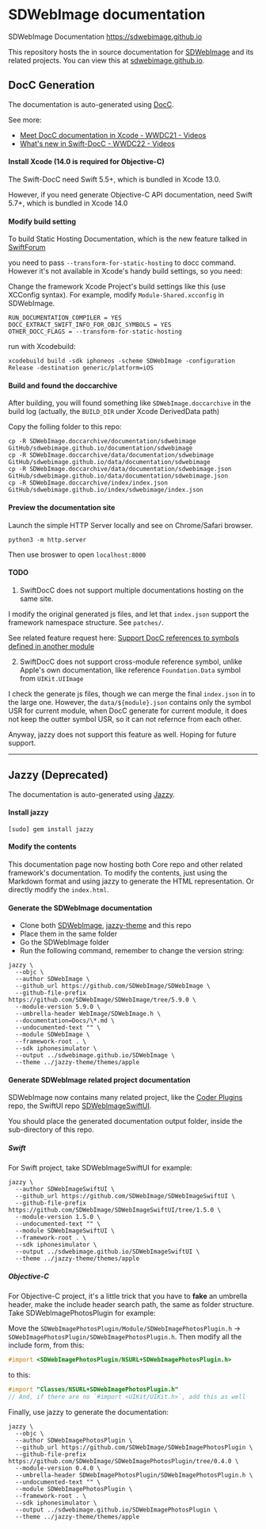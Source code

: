 # SDWebImage documentation
SDWebImage Documentation https://sdwebimage.github.io

This repository hosts the in source documentation for [SDWebImage](https://github.com/SDWebImage/SDWebImage) and its related projects. You can view this at [sdwebimage.github.io](https://sdwebimage.github.io).

## DocC Generation

The documentation is auto-generated using [DocC](https://developer.apple.com/documentation/docc).

See more:

+ [Meet DocC documentation in Xcode - WWDC21 - Videos](https://developer.apple.com/videos/play/wwdc2021/10166/)
+ [What's new in Swift-DocC - WWDC22 - Videos](https://developer.apple.com/videos/play/wwdc2022/110368/)

#### Install Xcode (14.0 is required for Objective-C)

The Swift-DocC need Swift 5.5+, which is bundled in Xcode 13.0.

However, if you need generate Objective-C API documentation, need Swift 5.7+, which is bundled in Xcode 14.0


#### Modify build setting

To build Static Hosting Documentation, which is the new feature talked in [SwiftForum](https://forums.swift.org/t/support-hosting-docc-archives-in-static-hosting-environments/53572)

you need to pass `--transform-for-static-hosting` to docc command. However it's not available in Xcode's handy build settings, so you need:

Change the framework Xcode Project's build settings like this (use XCConfig syntax). For example, modify `Module-Shared.xcconfig` in SDWebImage.

```
RUN_DOCUMENTATION_COMPILER = YES
DOCC_EXTRACT_SWIFT_INFO_FOR_OBJC_SYMBOLS = YES
OTHER_DOCC_FLAGS = --transform-for-static-hosting
```

run with Xcodebuild:

```
xcodebuild build -sdk iphoneos -scheme SDWebImage -configuration Release -destination generic/platform=iOS
```

#### Build and found the doccarchive

After building, you will found something like `SDWebImage.doccarchive` in the build log (actually, the `BUILD_DIR` under Xcode DerivedData path)

Copy the folling folder to this repo:

```
cp -R SDWebImage.doccarchive/documentation/sdwebimage GitHub/sdwebimage.github.io/documentation/sdwebimage
cp -R SDWebImage.doccarchive/data/documentation/sdwebimage GitHub/sdwebimage.github.io/data/documentation/sdwebimage
cp -R SDWebImage.doccarchive/data/documentation/sdwebimage.json GitHub/sdwebimage.github.io/data/documentation/sdwebimage.json
cp -R SDWebImage.doccarchive/index/index.json GitHub/sdwebimage.github.io/index/sdwebimage/index.json
```

#### Preview the documentation site

Launch the simple HTTP Server locally and see on Chrome/Safari browser.

```
python3 -m http.server
```

Then use broswer to open `localhost:8000`

#### TODO

1. SwiftDocC does not support multiple documentations hosting on the same site.

I modify the original generated js files, and let that `index.json` support the framework namespace structure. See `patches/`.

See related feature request here: [Support DocC references to symbols defined in another module](https://github.com/apple/swift-docc/issues/208)

2. SwiftDocC does not support cross-module reference symbol, unlike Apple's own documentation, like reference `Foundation.Data` symbol from `UIKit.UIImage`

I check the generate js files, though we can merge the final `index.json` in to the large one. However, the `data/${module}.json` contains only the symbol USR for current module, when DocC generate for current module, it does not keep the outter symbol USR, so it can not refernce from each other.

Anyway, jazzy does not support this feature as well. Hoping for future support.

---

## Jazzy (Deprecated)

The documentation is auto-generated using [Jazzy](https://github.com/realm/jazzy).

#### Install jazzy

```
[sudo] gem install jazzy
```

#### Modify the contents

This documentation page now hosting both Core repo and other related framework's documentation. To modify the contents, just using the Markdown format and using jazzy to generate the HTML representation. Or directly modify the `index.html`.

#### Generate the SDWebImage documentation

+ Clone both [SDWebImage](https://github.com/SDWebImage/SDWebImage.git), [jazzy-theme](https://github.com/SDWebImage/jazzy-theme.git) and this repo
+ Place them in the same folder
+ Go the SDWebImage folder
+ Run the following command, remember to change the version string:

```
jazzy \
  --objc \
  --author SDWebImage \
  --github_url https://github.com/SDWebImage/SDWebImage \
  --github-file-prefix https://github.com/SDWebImage/SDWebImage/tree/5.9.0 \
  --module-version 5.9.0 \
  --umbrella-header WebImage/SDWebImage.h \
  --documentation=Docs/\*.md \
  --undocumented-text "" \
  --module SDWebImage \
  --framework-root . \
  --sdk iphonesimulator \
  --output ../sdwebimage.github.io/SDWebImage \
  --theme ../jazzy-theme/themes/apple
```

#### Generate SDWebImage related project documentation

SDWebImage now contains many related project, like the [Coder Plugins](https://github.com/SDWebImage/SDWebImage/wiki/Coder-Plugin-List) repo, the SwiftUI repo [SDWebImageSwiftUI](https://github.com/SDWebImage/SDWebImageSwiftUI).

You should place the generated documentation output folder, inside the sub-directory of this repo.

##### Swift

For Swift project, take SDWebImageSwiftUI for example:

```
jazzy \
  --author SDWebImageSwiftUI \
  --github_url https://github.com/SDWebImage/SDWebImageSwiftUI \
  --github-file-prefix https://github.com/SDWebImage/SDWebImageSwiftUI/tree/1.5.0 \
  --module-version 1.5.0 \
  --undocumented-text "" \
  --module SDWebImageSwiftUI \
  --framework-root . \
  --sdk iphonesimulator \
  --output ../sdwebimage.github.io/SDWebImageSwiftUI \
  --theme ../jazzy-theme/themes/apple
```

##### Objective-C

For Objective-C project, it's a little trick that you have to **fake** an umbrella header, make the include header search path, the same as folder structure. Take SDWebImagePhotosPlugin for example:

Move the `SDWebImagePhotosPlugin/Module/SDWebImagePhotosPlugin.h` -> `SDWebImagePhotosPlugin/SDWebImagePhotosPlugin.h`. Then modify all the include form, from this:

```objectivec
#import <SDWebImagePhotosPlugin/NSURL+SDWebImagePhotosPlugin.h>
```

to this:

```objectivec
#import "Classes/NSURL+SDWebImagePhotosPlugin.h"
// And, if there are no `#import <UIKit/UIKit.h>`, add this as well
```

Finally, use jazzy to generate the documentation:

```
jazzy \
  --objc \
  --author SDWebImagePhotosPlugin \
  --github_url https://github.com/SDWebImage/SDWebImagePhotosPlugin \
  --github-file-prefix https://github.com/SDWebImage/SDWebImagePhotosPlugin/tree/0.4.0 \
  --module-version 0.4.0 \
  --umbrella-header SDWebImagePhotosPlugin/SDWebImagePhotosPlugin.h \
  --undocumented-text "" \
  --module SDWebImagePhotosPlugin \
  --framework-root . \
  --sdk iphonesimulator \
  --output ../sdwebimage.github.io/SDWebImagePhotosPlugin \
  --theme ../jazzy-theme/themes/apple
```
